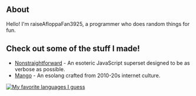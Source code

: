 <!---
- 👋 Hi, I’m @raiseAfloppaFan3925
- 👀 I’m interested in ...
- 🌱 I’m currently learning TypeScript and Python (not anymore)
- 💞️ I’m looking to collaborate on ...
- 📫 How to reach me ...
- 😄 Pronouns: Boeing AH-64D Apache Longbow (jk)
- ⚡ Fun fact: **i like cats**
--->
## About
Hello! I'm raiseAfloppaFan3925, a programmer who does random things for fun.

## Check out some of the stuff I made!
- [Nonstraightforward](https://github.com/raiseAfloppaFan3925/nonstraightforward) - An esoteric JavaScript superset designed to be as verbose as possible.
- [Mango](https://github.com/raiseAfloppaFan3925/mango) - An esolang crafted from 2010-20s internet culture.

[![My favorite languages I guess](https://github-readme-stats.vercel.app/api/top-langs/?username=raiseAfloppaFan3925)](https://github.com/anuraghazra/github-readme-stats)
